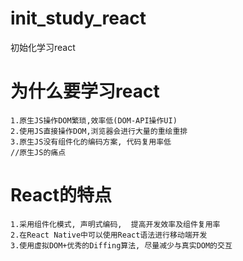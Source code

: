 # init_study_react
初始化学习react


# 为什么要学习react
    1.原生JS操作DOM繁琐,效率低(DOM-API操作UI)
    2.使用JS直接操作DOM,浏览器会进行大量的重绘重排
    3.原生JS没有组件化的编码方案, 代码复用率低
    //原生JS的痛点

# React的特点
    1.采用组件化模式, 声明式编码,  提高开发效率及组件复用率
    2.在React Native中可以使用React语法进行移动端开发
    3.使用虚拟DOM+优秀的Diffing算法, 尽量减少与真实DOM的交互